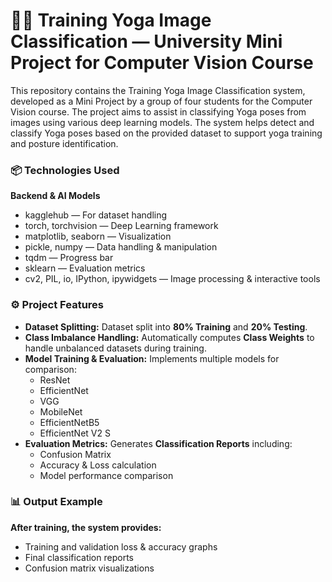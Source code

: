 # 🧘‍♂️ Training Yoga Image Classification — University Mini Project for Computer Vision Course
This repository contains the Training Yoga Image Classification system, developed as a Mini Project by a group of four students for the Computer Vision course.
The project aims to assist in classifying Yoga poses from images using various deep learning models. The system helps detect and classify Yoga poses based on the provided dataset to support yoga training and posture identification.

### 📦 Technologies Used
**Backend & AI Models**
- kagglehub — For dataset handling
- torch, torchvision — Deep Learning framework
- matplotlib, seaborn — Visualization
- pickle, numpy — Data handling & manipulation
- tqdm — Progress bar
- sklearn — Evaluation metrics
- cv2, PIL, io, IPython, ipywidgets — Image processing & interactive tools

### ⚙️ Project Features
- **Dataset Splitting:**
Dataset split into **80% Training** and **20% Testing**.
- **Class Imbalance Handling:**
Automatically computes **Class Weights** to handle unbalanced datasets during training.
- **Model Training & Evaluation:**
Implements multiple models for comparison:
   - ResNet
   - EfficientNet
   - VGG
   - MobileNet
   - EfficientNetB5
   - EfficientNet V2 S
- **Evaluation Metrics:**
Generates **Classification Reports** including:
   - Confusion Matrix
   - Accuracy & Loss calculation
   - Model performance comparison

### 📊 Output Example
**After training, the system provides:**
- Training and validation loss & accuracy graphs
- Final classification reports
- Confusion matrix visualizations
